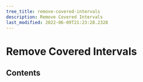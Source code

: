 ```yaml
---
tree_title: remove-covered-intervals
description: Remove Covered Intervals
last_modified: 2022-06-09T21:23:28.2328
---
```


# Remove Covered Intervals

## Contents
